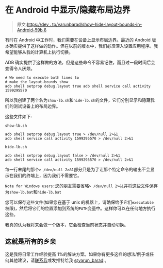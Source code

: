 # 在 Android 中显示/隐藏布局边界

> 原文:[https://dev . to/varunbarad/show-hide-layout-bounds-in-Android-59b 8](https://dev.to/varunbarad/show-hide-layout-bounds-in-android-59b8)

有时在 Android 中工作时，我们需要在设备上显示布局边界。最近的 Android 版本确实提供了这样做的动作。但在以前的版本中，我们必须深入设置应用程序。我希望能够从我的计算机上执行切换。

ADB 确实提供了这样做的方法，但是这些命令不容易记住，而且过一段时间后会变得令人厌烦。

```
# We need to execute both lines to
# make the layout-bounds show
adb shell setprop debug.layout true adb shell service call activity 1599295570 
```

所以我创建了两个名为`show-lb.sh`和`hide-lb.sh`的文件，它们分别显示和隐藏我们的测试设备上的布局边界。

这些文件如下:

`show-lb.sh`

```
adb shell setprop debug.layout true > /dev/null 2>&1
adb shell service call activity 1599295570 > /dev/null 2>&1 
```

`hide-lb.sh`

```
adb shell setprop debug.layout false > /dev/null 2>&1
adb shell service call activity 1599295570 > /dev/null 2>&1 
```

每一行末尾的那个`> /dev/null 2>&1`部分只是为了让那个特定命令的输出不会显示在我们的终端上，因为我们不需要它。

`Note for Windows users:`您的朋友需要省略`> /dev/null 2>&1`并将这些文件保存为`show-lb.bat`和`hide-lb.bat`

您可以保存这些文件(如果您在基于 unix 的机器上，请确保给予它们`executable`权限)，然后将它们的位置添加到系统的`PATH`变量中。这样你可以在任何地方执行这些。

我真的认为我将来会做一个版本，它会检查当前状态并自动切换。

## [](#thats-all-folks)这就是所有的乡亲

这是我将日常工作经验提高 1%的解决方案。如果你有更多这样的想法/例子或任何其他建议，请[联系我](https://varunbarad.com/contact)或发推特给我 [@varun_barad](https://twitter.com/varun_barad) 。